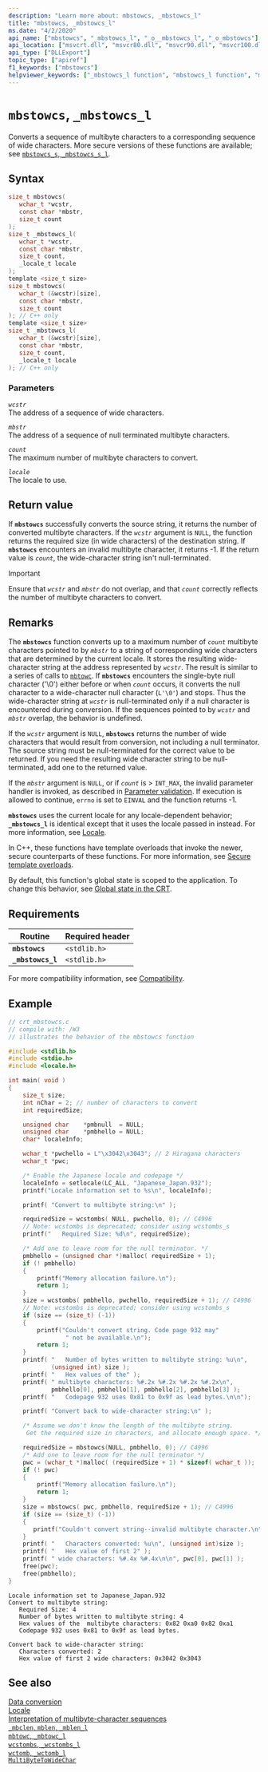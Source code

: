 ```yaml
---
description: "Learn more about: mbstowcs, _mbstowcs_l"
title: "mbstowcs, _mbstowcs_l"
ms.date: "4/2/2020"
api_name: ["mbstowcs", "_mbstowcs_l", "_o__mbstowcs_l", "_o_mbstowcs"]
api_location: ["msvcrt.dll", "msvcr80.dll", "msvcr90.dll", "msvcr100.dll", "msvcr100_clr0400.dll", "msvcr110.dll", "msvcr110_clr0400.dll", "msvcr120.dll", "msvcr120_clr0400.dll", "ucrtbase.dll", "api-ms-win-crt-multibyte-l1-1-0.dll", "api-ms-win-crt-convert-l1-1-0.dll", "ntoskrnl.exe", "api-ms-win-crt-private-l1-1-0.dll"]
api_type: ["DLLExport"]
topic_type: ["apiref"]
f1_keywords: ["mbstowcs"]
helpviewer_keywords: ["_mbstowcs_l function", "mbstowcs_l function", "mbstowcs function"]
---
```

# `mbstowcs`, `_mbstowcs_l`

Converts a sequence of multibyte characters to a corresponding sequence of wide characters. More secure versions of these functions are available; see [`mbstowcs_s`, `_mbstowcs_s_l`](mbstowcs-s-mbstowcs-s-l.md).

## Syntax

```C
size_t mbstowcs(
   wchar_t *wcstr,
   const char *mbstr,
   size_t count
);
size_t _mbstowcs_l(
   wchar_t *wcstr,
   const char *mbstr,
   size_t count,
   _locale_t locale
);
template <size_t size>
size_t mbstowcs(
   wchar_t (&wcstr)[size],
   const char *mbstr,
   size_t count
); // C++ only
template <size_t size>
size_t _mbstowcs_l(
   wchar_t (&wcstr)[size],
   const char *mbstr,
   size_t count,
   _locale_t locale
); // C++ only
```

### Parameters

*`wcstr`*\
The address of a sequence of wide characters.

*`mbstr`*\
The address of a sequence of null terminated multibyte characters.

*`count`*\
The maximum number of multibyte characters to convert.

*`locale`*\
The locale to use.

## Return value

If **`mbstowcs`** successfully converts the source string, it returns the number of converted multibyte characters. If the *`wcstr`* argument is `NULL`, the function returns the required size (in wide characters) of the destination string. If **`mbstowcs`** encounters an invalid multibyte character, it returns -1. If the return value is *`count`*, the wide-character string isn't null-terminated.

> [!IMPORTANT]
> Ensure that *`wcstr`* and *`mbstr`* do not overlap, and that *`count`* correctly reflects the number of multibyte characters to convert.

## Remarks

The **`mbstowcs`** function converts up to a maximum number of *`count`* multibyte characters pointed to by *`mbstr`* to a string of corresponding wide characters that are determined by the current locale. It stores the resulting wide-character string at the address represented by *`wcstr`*. The result is similar to a series of calls to [`mbtowc`](mbtowc-mbtowc-l.md). If **`mbstowcs`** encounters the single-byte null character ('\0') either before or when *`count`* occurs, it converts the null character to a wide-character null character (`L'\0'`) and stops. Thus the wide-character string at *`wcstr`* is null-terminated only if a null character is encountered during conversion. If the sequences pointed to by *`wcstr`* and *`mbstr`* overlap, the behavior is undefined.

If the *`wcstr`* argument is `NULL`, **`mbstowcs`** returns the number of wide characters that would result from conversion, not including a null terminator. The source string must be null-terminated for the correct value to be returned. If you need the resulting wide character string to be null-terminated, add one to the returned value.

If the *`mbstr`* argument is `NULL`, or if *`count`* is > `INT_MAX`, the invalid parameter handler is invoked, as described in [Parameter validation](../parameter-validation.md). If execution is allowed to continue, `errno` is set to `EINVAL` and the function returns -1.

**`mbstowcs`** uses the current locale for any locale-dependent behavior; **`_mbstowcs_l`** is identical except that it uses the locale passed in instead. For more information, see [Locale](../locale.md).

In C++, these functions have template overloads that invoke the newer, secure counterparts of these functions. For more information, see [Secure template overloads](../secure-template-overloads.md).

By default, this function's global state is scoped to the application. To change this behavior, see [Global state in the CRT](../global-state.md).

## Requirements

|Routine|Required header|
|-------------|---------------------|
|**`mbstowcs`**|`<stdlib.h>`|
|**`_mbstowcs_l`**|`<stdlib.h>`|

For more compatibility information, see [Compatibility](../compatibility.md).

## Example

```C
// crt_mbstowcs.c
// compile with: /W3
// illustrates the behavior of the mbstowcs function

#include <stdlib.h>
#include <stdio.h>
#include <locale.h>

int main( void )
{
    size_t size;
    int nChar = 2; // number of characters to convert
    int requiredSize;

    unsigned char    *pmbnull  = NULL;
    unsigned char    *pmbhello = NULL;
    char* localeInfo;

    wchar_t *pwchello = L"\x3042\x3043"; // 2 Hiragana characters
    wchar_t *pwc;

    /* Enable the Japanese locale and codepage */
    localeInfo = setlocale(LC_ALL, "Japanese_Japan.932");
    printf("Locale information set to %s\n", localeInfo);

    printf( "Convert to multibyte string:\n" );

    requiredSize = wcstombs( NULL, pwchello, 0); // C4996
    // Note: wcstombs is deprecated; consider using wcstombs_s
    printf("   Required Size: %d\n", requiredSize);

    /* Add one to leave room for the null terminator. */
    pmbhello = (unsigned char *)malloc( requiredSize + 1);
    if (! pmbhello)
    {
        printf("Memory allocation failure.\n");
        return 1;
    }
    size = wcstombs( pmbhello, pwchello, requiredSize + 1); // C4996
    // Note: wcstombs is deprecated; consider using wcstombs_s
    if (size == (size_t) (-1))
    {
        printf("Couldn't convert string. Code page 932 may"
                " not be available.\n");
        return 1;
    }
    printf( "   Number of bytes written to multibyte string: %u\n",
            (unsigned int) size );
    printf( "   Hex values of the" );
    printf( " multibyte characters: %#.2x %#.2x %#.2x %#.2x\n",
            pmbhello[0], pmbhello[1], pmbhello[2], pmbhello[3] );
    printf( "   Codepage 932 uses 0x81 to 0x9f as lead bytes.\n\n");

    printf( "Convert back to wide-character string:\n" );

    /* Assume we don't know the length of the multibyte string.
     Get the required size in characters, and allocate enough space. */

    requiredSize = mbstowcs(NULL, pmbhello, 0); // C4996
    /* Add one to leave room for the null terminator */
    pwc = (wchar_t *)malloc( (requiredSize + 1) * sizeof( wchar_t ));
    if (! pwc)
    {
        printf("Memory allocation failure.\n");
        return 1;
    }
    size = mbstowcs( pwc, pmbhello, requiredSize + 1); // C4996
    if (size == (size_t) (-1))
    {
       printf("Couldn't convert string--invalid multibyte character.\n");
    }
    printf( "   Characters converted: %u\n", (unsigned int)size );
    printf( "   Hex value of first 2" );
    printf( " wide characters: %#.4x %#.4x\n\n", pwc[0], pwc[1] );
    free(pwc);
    free(pmbhello);
}
```

```Output
Locale information set to Japanese_Japan.932
Convert to multibyte string:
   Required Size: 4
   Number of bytes written to multibyte string: 4
   Hex values of the  multibyte characters: 0x82 0xa0 0x82 0xa1
   Codepage 932 uses 0x81 to 0x9f as lead bytes.

Convert back to wide-character string:
   Characters converted: 2
   Hex value of first 2 wide characters: 0x3042 0x3043
```

## See also

[Data conversion](../data-conversion.md)\
[Locale](../locale.md)\
[Interpretation of multibyte-character sequences](../interpretation-of-multibyte-character-sequences.md)\
[`_mbclen`, `mblen`, `_mblen_l`](mbclen-mblen-mblen-l.md)\
[`mbtowc`, `_mbtowc_l`](mbtowc-mbtowc-l.md)\
[`wcstombs`, `_wcstombs_l`](wcstombs-wcstombs-l.md)\
[`wctomb`, `_wctomb_l`](wctomb-wctomb-l.md)\
[`MultiByteToWideChar`](/windows/win32/api/stringapiset/nf-stringapiset-multibytetowidechar)
